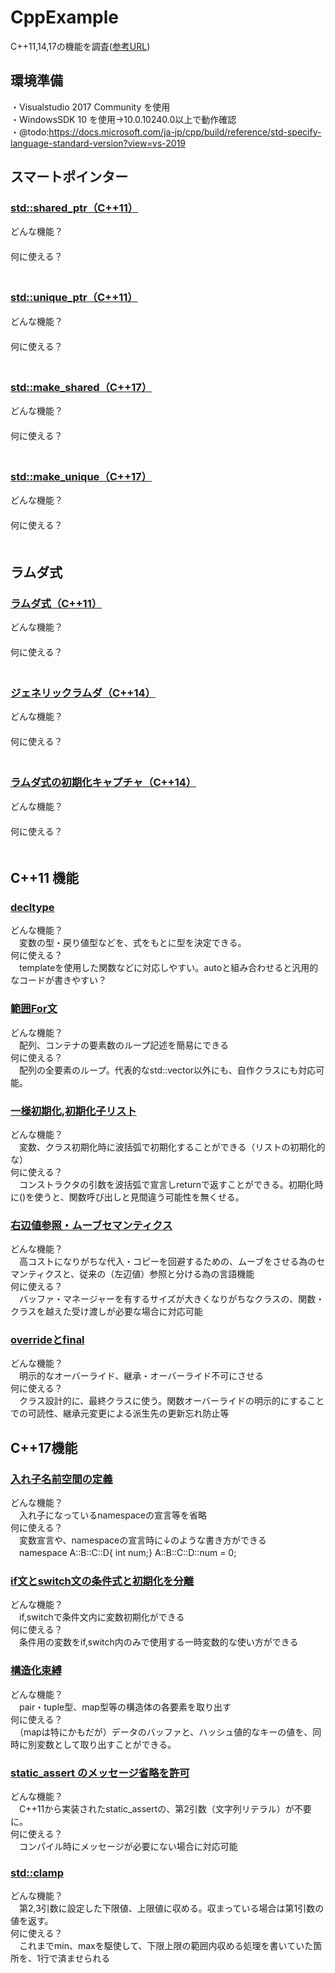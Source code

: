 # CppExample
C++11,14,17の機能を調査([参考URL](https://cpprefjp.github.io/lang.html))
## 環境準備<br>
・Visualstudio 2017 Community を使用<br>
・WindowsSDK 10 を使用→10.0.10240.0以上で動作確認<br>
・@todo:https://docs.microsoft.com/ja-jp/cpp/build/reference/std-specify-language-standard-version?view=vs-2019

## スマートポインター
### [std::shared_ptr（C++11）](https://cpprefjp.github.io/reference/memory/shared_ptr.html)
どんな機能？<br>
　<br>
何に使える？<br>
　<br>
### [std::unique_ptr（C++11）](https://cpprefjp.github.io/reference/memory/unique_ptr.html)
どんな機能？<br>
　<br>
何に使える？<br>
　<br>
### [std::make_shared（C++17）]()
どんな機能？<br>
　<br>
何に使える？<br>
　<br>
### [std::make_unique（C++17）]()
どんな機能？<br>
　<br>
何に使える？<br>
　<br>


## ラムダ式
### [ラムダ式（C++11）](https://cpprefjp.github.io/lang/cpp11/lambda_expressions.html)
どんな機能？<br>
　<br>
何に使える？<br>
　<br>
### [ジェネリックラムダ（C++14）](https://cpprefjp.github.io/lang/cpp14/generic_lambdas.html)
どんな機能？<br>
　<br>
何に使える？<br>
　<br>
### [ラムダ式の初期化キャプチャ（C++14）](https://cpprefjp.github.io/lang/cpp14/initialize_capture.html)
どんな機能？<br>
　<br>
何に使える？<br>
　<br>


## C++11 機能
### [decltype](https://cpprefjp.github.io/lang/cpp11/decltype.html)
どんな機能？<br>
　変数の型・戻り値型などを、式をもとに型を決定できる。<br>
何に使える？<br>
　templateを使用した関数などに対応しやすい。autoと組み合わせると汎用的なコードが書きやすい？<br>
### [範囲For文](https://cpprefjp.github.io/lang/cpp11/range_based_for.html)
どんな機能？<br>
　配列、コンテナの要素数のループ記述を簡易にできる<br>
何に使える？<br>
　配列の全要素のループ。代表的なstd::vector以外にも、自作クラスにも対応可能。<br>
### [一様初期化](https://cpprefjp.github.io/lang/cpp11/uniform_initialization.html),[初期化子リスト](https://cpprefjp.github.io/lang/cpp11/initializer_lists.html)
どんな機能？<br>
　変数、クラス初期化時に波括弧で初期化することができる（リストの初期化的な）<br>
何に使える？<br>
　コンストラクタの引数を波括弧で宣言しreturnで返すことができる。初期化時に()を使うと、関数呼び出しと見間違う可能性を無くせる。<br>
### [右辺値参照・ムーブセマンティクス](https://cpprefjp.github.io/lang/cpp11/rvalue_ref_and_move_semantics.html)
どんな機能？<br>
　高コストになりがちな代入・コピーを回避するための、ムーブをさせる為のセマンティクスと、従来の（左辺値）参照と分ける為の言語機能<br>
何に使える？<br>
　バッファ・マネージャーを有するサイズが大きくなりがちなクラスの、関数・クラスを越えた受け渡しが必要な場合に対応可能<br>
### [overrideとfinal](https://cpprefjp.github.io/lang/cpp11/override_final.html)
どんな機能？<br>
　明示的なオーバーライド、継承・オーバーライド不可にさせる<br>
何に使える？<br>
　クラス設計的に、最終クラスに使う。関数オーバーライドの明示的にすることでの可読性、継承元変更による派生先の更新忘れ防止等<br>

## C++17機能
### [入れ子名前空間の定義](https://cpprefjp.github.io/lang/cpp17/nested_namespace.html)
どんな機能？<br>
　入れ子になっているnamespaceの宣言等を省略<br>
何に使える？<br>
　変数宣言や、namespaceの宣言時に↓のような書き方ができる<br>
　namespace A::B::C::D{ int num;} A::B::C::D::num = 0;<br>
### [if文とswitch文の条件式と初期化を分離](https://cpprefjp.github.io/lang/cpp17/selection_statements_with_initializer.html)
どんな機能？<br>
　if,switchで条件文内に変数初期化ができる<br>
何に使える？<br>
　条件用の変数をif,switch内のみで使用する一時変数的な使い方ができる<br>
### [構造化束縛](https://cpprefjp.github.io/lang/cpp17/structured_bindings.html)
どんな機能？<br>
　pair・tuple型、map型等の構造体の各要素を取り出す<br>
何に使える？<br>
　（mapは特にかもだが）データのバッファと、ハッシュ値的なキーの値を、同時に別変数として取り出すことができる。<br>
### [static_assert のメッセージ省略を許可](https://cpprefjp.github.io/lang/cpp17/extending_static_assert.html)
どんな機能？<br>
　C++11から実装されたstatic_assertの、第2引数（文字列リテラル）が不要に。<br>
何に使える？<br>
　コンパイル時にメッセージが必要にない場合に対応可能<br>
### [std::clamp](https://cpprefjp.github.io/reference/algorithm/clamp.html)
どんな機能？<br>
　第2,3引数に設定した下限値、上限値に収める。収まっている場合は第1引数の値を返す。<br>
何に使える？<br>
　これまでmin、maxを駆使して、下限上限の範囲内収める処理を書いていた箇所を、1行で済ませられる<br>
